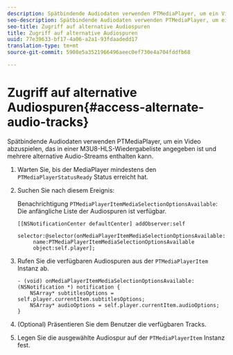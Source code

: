 ```yaml
---
description: Spätbindende Audiodaten verwenden PTMediaPlayer, um ein Video abzuspielen, das in einer M3U8-HLS-Wiedergabeliste angegeben ist und mehrere alternative Audio-Streams enthalten kann.
seo-description: Spätbindende Audiodaten verwenden PTMediaPlayer, um ein Video abzuspielen, das in einer M3U8-HLS-Wiedergabeliste angegeben ist und mehrere alternative Audio-Streams enthalten kann.
seo-title: Zugriff auf alternative Audiospuren
title: Zugriff auf alternative Audiospuren
uuid: 77e39633-bf17-4a06-a2a1-93fdaadedd17
translation-type: tm+mt
source-git-commit: 5908e5a3521966496aeec0ef730e4a704fddfb68

---
```



# Zugriff auf alternative Audiospuren{#access-alternate-audio-tracks}

Spätbindende Audiodaten verwenden PTMediaPlayer, um ein Video abzuspielen, das in einer M3U8-HLS-Wiedergabeliste angegeben ist und mehrere alternative Audio-Streams enthalten kann.

1. Warten Sie, bis der MediaPlayer mindestens den `PTMediaPlayerStatusReady` Status erreicht hat.
1. Suchen Sie nach diesem Ereignis:

   Benachrichtigung `PTMediaPlayerItemMediaSelectionOptionsAvailable`: Die anfängliche Liste der Audiospuren ist verfügbar.

   ```
   [[NSNotificationCenter defaultCenter] addObserver:self 
        selector:@selector(onMediaPlayerItemMediaSelectionOptionsAvailable:) 
        name:PTMediaPlayerItemMediaSelectionOptionsAvailable  
        object:self.player];
   ```

1. Rufen Sie die verfügbaren Audiospuren aus der `PTMediaPlayerItem` Instanz ab.

   ```
   - (void) onMediaPlayerItemMediaSelectionOptionsAvailable:(NSNotification *) notification { 
       NSArray* subtitlesOptions = self.player.currentItem.subtitlesOptions; 
       NSArray* audioOptions = self.player.currentItem.audioOptions; 
   }
   ```

1. (Optional) Präsentieren Sie dem Benutzer die verfügbaren Tracks.
1. Legen Sie die ausgewählte Audiospur auf der `PTMediaPlayerItem` Instanz fest.
